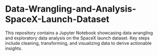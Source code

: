 # Data-Wrangling-and-Analysis-SpaceX-Launch-Dataset
This repository contains a Jupyter Notebook showcasing data wrangling and exploratory data analysis on the SpaceX launch dataset. Key steps include cleaning, transforming, and visualizing data to derive actionable insights.
